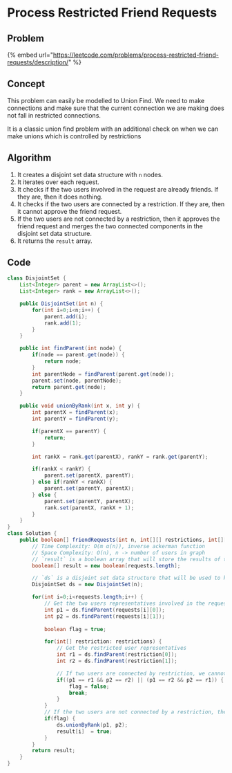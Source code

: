 # Process Restricted Friend Requests

## Problem

{% embed url="https://leetcode.com/problems/process-restricted-friend-requests/description/" %}

## Concept

This problem can easily be modelled to Union Find. We need to make connections and make sure that the current connection we are making does not fall in restricted connections.

It is a classic union find problem with an additional check on when we can make unions which is controlled by restrictions

## Algorithm

1. It creates a disjoint set data structure with `n` nodes.
2. It iterates over each request.
3. It checks if the two users involved in the request are already friends. If they are, then it does nothing.
4. It checks if the two users are connected by a restriction. If they are, then it cannot approve the friend request.
5. If the two users are not connected by a restriction, then it approves the friend request and merges the two connected components in the disjoint set data structure.
6. It returns the `result` array.

## Code

```java
class DisjointSet {
    List<Integer> parent = new ArrayList<>();
    List<Integer> rank = new ArrayList<>();

    public DisjointSet(int n) {
        for(int i=0;i<n;i++) {
            parent.add(i);
            rank.add(1);
        }
    }

    public int findParent(int node) {
        if(node == parent.get(node)) {
            return node;
        }
        int parentNode = findParent(parent.get(node));
        parent.set(node, parentNode);
        return parent.get(node);
    }

    public void unionByRank(int x, int y) {
        int parentX = findParent(x);
        int parentY = findParent(y);

        if(parentX == parentY) {
            return;
        }

        int rankX = rank.get(parentX), rankY = rank.get(parentY);

        if(rankX < rankY) {
            parent.set(parentX, parentY);
        } else if(rankY < rankX) {
            parent.set(parentY, parentX);
        } else {
            parent.set(parentY, parentX);
            rank.set(parentX, rankX + 1);
        }
    }
}
class Solution {
    public boolean[] friendRequests(int n, int[][] restrictions, int[][] requests) {
        // Time Complexity: O(m α(n)), inverse ackerman function
        // Space Complexity: O(n), n -> number of users in graph
        // `result` is a boolean array that will store the results of the friend requests.
        boolean[] result = new boolean[requests.length];

        // `ds` is a disjoint set data structure that will be used to keep track of the connected components of the graph.
        DisjointSet ds = new DisjointSet(n);

        for(int i=0;i<requests.length;i++) {
            // Get the two users representatives involved in the request.
            int p1 = ds.findParent(requests[i][0]);
            int p2 = ds.findParent(requests[i][1]);
            
            boolean flag = true;

            for(int[] restriction: restrictions) {
                // Get the restricted user representatives
                int r1 = ds.findParent(restriction[0]);
                int r2 = ds.findParent(restriction[1]);

                // If two users are connected by restriction, we cannot approve the request
                if((p1 == r1 && p2 == r2) || (p1 == r2 && p2 == r1)) {
                    flag = false;
                    break;
                }
            }
            // If the two users are not connected by a restriction, then we can approve the friend request.
            if(flag) {
                ds.unionByRank(p1, p2);
                result[i]  = true;
            }
        }
        return result;
    }
}
```
